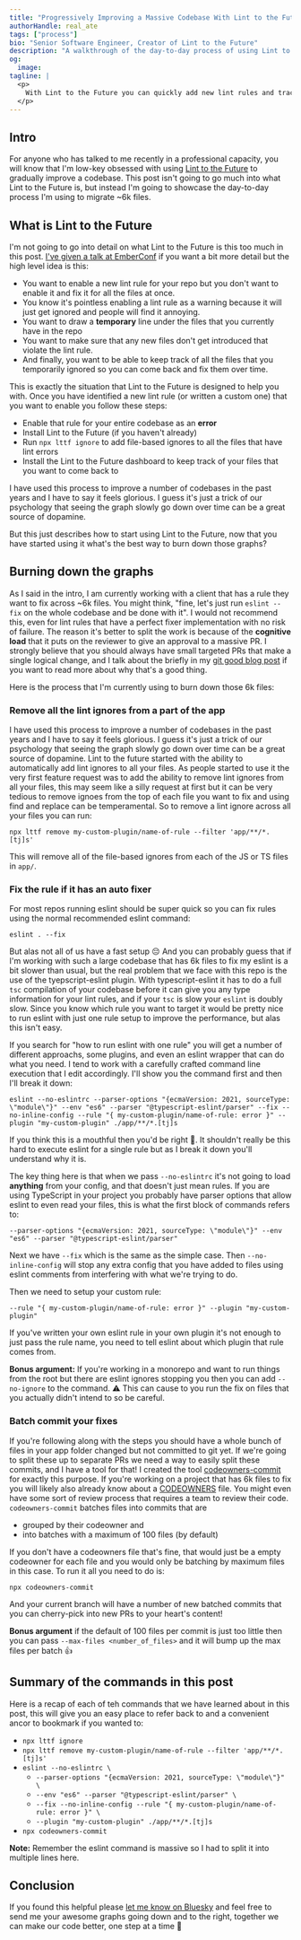 ```yaml
---
title: "Progressively Improving a Massive Codebase With Lint to the Future"
authorHandle: real_ate
tags: ["process"]
bio: "Senior Software Engineer, Creator of Lint to the Future"
description: "A walkthrough of the day-to-day process of using Lint to the Future to iteratively improve your codebase"
og:
  image:
tagline: |
  <p>
    With Lint to the Future you can quickly add new lint rules and track all the places that you still need to fix. In this article, we'll go into more detail about how to work through those big lists of files you have yet to fix all the lint rules for.
  </p>
---
```


## Intro

For anyone who has talked to me recently in a professional capacity, you will know that I'm low-key obsessed with using [Lint to the Future](https://github.com/mansona/lint-to-the-future) to gradually improve a codebase. This post isn't going to go much into what Lint to the Future is, but instead I'm going to showcase the day-to-day process I'm using to migrate ~6k files.

## What is Lint to the Future

I'm not going to go into detail on what Lint to the Future is this too much in this post. [I've given a talk at EmberConf](https://youtu.be/Nl8gHDdkI0Y?si=3GOYECfPkGVsj_YW) if you want a bit more detail but the high level idea is this:

- You want to enable a new lint rule for your repo but you don't want to enable it and fix it for all the files at once. 
- You know it's pointless enabling a lint rule as a warning because it will just get ignored and people will find it annoying. 
- You want to draw a **temporary** line under the files that you currently have in the repo
- You want to make sure that any new files don't get introduced that violate the lint rule.
- And finally, you want to be able to keep track of all the files that you temporarily ignored so you can come back and fix them over time.

This is exactly the situation that Lint to the Future is designed to help you with. Once you have identified a new lint rule (or written a custom one) that you want to enable you follow these steps:

- Enable that rule for your entire codebase as an **error**
- Install Lint to the Future (if you haven't already)
- Run `npx lttf ignore` to add file-based ignores to all the files that have lint errors
- Install the Lint to the Future dashboard to keep track of your files that you want to come back to

I have used this process to improve a number of codebases in the past years and I have to say it feels glorious. I guess it's just a trick of our psychology that seeing the graph slowly go down over time can be a great source of dopamine.

But this just describes how to start using Lint to the Future, now that you have started using it what's the best way to burn down those graphs?

## Burning down the graphs

As I said in the intro, I am currently working with a client that has a rule they want to fix across ~6k files. You might think, "fine, let's just run `eslint --fix` on the whole codebase and be done with it". I would not recommend this, even for lint rules that have a perfect fixer implementation with no risk of failure. The reason it's better to split the work is because of the **cognitive load** that it puts on the reviewer to give an approval to a massive PR. I strongly believe that you should always have small targeted PRs that make a single logical change, and I talk about the briefly in my [git good blog post](/blog/2021/05/26/keeping-a-clean-git-history/) if you want to read more about why that's a good thing.

Here is the process that I'm currently using to burn down those 6k files:

### Remove all the lint ignores from a part of the app
I have used this process to improve a number of codebases in the past years and I have to say it feels glorious. I guess it's just a trick of our psychology that seeing the graph slowly go down over time can be a great source of dopamine.
Lint to the future started with the ability to automatically add lint ignores to all your files. As people started to use it the very first feature request was to add the ability to remove lint ignores from all your files, this may seem like a silly request at first but it can be very tedious to remove ignoes from the top of each file you want to fix and using find and replace can be temperamental. So to remove a lint ignore across all your files you can run:

```
npx lttf remove my-custom-plugin/name-of-rule --filter 'app/**/*.[tj]s'
```

This will remove all of the file-based ignores from each of the JS or TS files in `app/`.

### Fix the rule if it has an auto fixer

For most repos running eslint should be super quick so you can fix rules using the normal recommended eslint command:

`eslint . --fix`

But alas not all of us have a fast setup 😔 And you can probably guess that if I'm working with such a large codebase that has 6k files to fix my eslint is a bit slower than usual, but the real problem that we face with this repo is the use of the tyepscript-eslint plugin. With typescript-eslint it has to do a full `tsc` compilation of your codebase before it can give you any type information for your lint rules, and if your `tsc` is slow your `eslint` is doubly slow. Since you know which rule you want to target it would be pretty nice to run eslint with just one rule setup to improve the performance, but alas this isn't easy.

If you search for "how to run eslint with one rule" you will get a number of different approachs, some plugins, and even an eslint wrapper that can do what you need. I tend to work with a carefully crafted command line execution that I edit accordingly. I'll show you the command first and then I'll break it down:

```
eslint --no-eslintrc --parser-options "{ecmaVersion: 2021, sourceType: \"module\"}" --env "es6" --parser "@typescript-eslint/parser" --fix --no-inline-config --rule "{ my-custom-plugin/name-of-rule: error }" --plugin "my-custom-plugin" ./app/**/*.[tj]s
```

If you think this is a mouthful then you'd be right 🫠. It shouldn't really be this hard to execute eslint for a single rule but as I break it down you'll understand why it is.

The key thing here is that when we pass `--no-eslintrc` it's not going to load **anything** from your config, and that doesn't just mean rules. If you are using TypeScript in your project you probably have parser options that allow eslint to even read your files, this is what the first block of commands refers to:

```
--parser-options "{ecmaVersion: 2021, sourceType: \"module\"}" --env "es6" --parser "@typescript-eslint/parser"
```

Next we have `--fix` which is the same as the simple case. Then `--no-inline-config` will stop any extra config that you have added to files using eslint comments from interfering with what we're trying to do.

Then we need to setup your custom rule:

```
--rule "{ my-custom-plugin/name-of-rule: error }" --plugin "my-custom-plugin"
```

If you've written your own eslint rule in your own plugin it's not enough to just pass the rule name, you need to tell eslint about which plugin that rule comes from.

**Bonus argument:** If you're working in a monorepo and want to run things from the root but there are eslint ignores stopping you then you can add `--no-ignore` to the command. ⚠️ This can cause to you run the fix on files that you actually didn't intend to so be careful.

### Batch commit your fixes

If you're following along with the steps you should have a whole bunch of files in your app folder changed but not committed to git yet. If we're going to split these up to separate PRs we need a way to easily split these commits, and I have a tool for that! I created the tool [codeowners-commit](https://github.com/mansona/codeowners-commit) for exactly this purpose. If you're working on a project that has 6k files to fix you will likely also already know about a [CODEOWNERS](https://docs.github.com/en/repositories/managing-your-repositorys-settings-and-features/customizing-your-repository/about-code-owners) file. You might even have some sort of review process that requires a team to review their code. `codeowners-commit` batches files into commits that are

- grouped by their codeowner and
- into batches with a maximum of 100 files (by default)

If you don't have a codeowners file that's fine, that would just be a empty codeowner for each file and you would only be batching by maximum files in this case. To run it all you need to do is:

```
npx codeowners-commit
```

And your current branch will have a number of new batched commits that you can cherry-pick into new PRs to your heart's content!

**Bonus argument** if the default of 100 files per commit is just too little then you can pass `--max-files <number_of_files>` and it will bump up the max files per batch 👍

## Summary of the commands in this post

Here is a recap of each of teh commands that we have learned about in this post, this will give you an easy place to refer back to and a convenient ancor to bookmark if you wanted to:

- `npx lttf ignore`
- `npx lttf remove my-custom-plugin/name-of-rule --filter 'app/**/*.[tj]s'`
- `eslint --no-eslintrc \`
  - `--parser-options "{ecmaVersion: 2021, sourceType: \"module\"}" \`
  - `--env "es6" --parser "@typescript-eslint/parser" \`
  - `--fix --no-inline-config --rule "{ my-custom-plugin/name-of-rule: error }" \`
  - `--plugin "my-custom-plugin" ./app/**/*.[tj]s`
- `npx codeowners-commit`

**Note:** Remember the eslint command is massive so I had to split it into multiple lines here.

## Conclusion

If you found this helpful please [let me know on Bluesky](https://bsky.app/profile/chris.manson.ie) and feel free to send me your awesome graphs going down and to the right, together we can make our code better, one step at a time 💪
